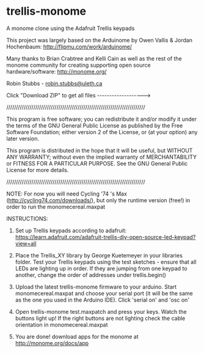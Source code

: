 trellis-monome
==============

A monome clone using the Adafruit Trellis keypads

This project was largely based on the Arduinome by Owen Vallis & 
Jordan Hochenbaum: http://flipmu.com/work/arduinome/

Many thanks to Brian Crabtree and Kelli Cain as well as the rest of the monome community for creating supporting open source hardware/software: http://monome.org/


Robin Stubbs - robin.stubbs@uleth.ca

Click "Download ZIP" to get all files ------------------->

////////////////////////////////////////////////////////////////////////

This program is free software; you can redistribute it and/or modify it under the terms of the GNU General Public License as published by the Free Software Foundation; either version 2 of the License, or (at your option) any later version.

This program is distributed in the hope that it will be useful, but WITHOUT ANY WARRANTY; without even the implied warranty of MERCHANTABILITY or FITNESS FOR A PARTICULAR PURPOSE.  See the GNU General Public License for more details.

////////////////////////////////////////////////////////////////////////

NOTE: For now you will need Cycling '74 's Max (http://cycling74.com/downloads/), but only the runtime version (free!) in order to run the monomecereal.maxpat

INSTRUCTIONS:

1. Set up Trellis keypads according to adafruit: https://learn.adafruit.com/adafruit-trellis-diy-open-source-led-keypad?view=all

2. Place the Trellis_XY library by George Kuetemeyer in your libraries folder. Test your Trellis keypads using the test sketches - ensure that all LEDs are lighting up in order. If they are jumping from one keypad to another, change the order of addresses under trellis.begin()

3. Upload the latest trellis-monome firmware to your arduino. Start monomecereal.maxpat and choose your serial port (it will be the same as the one you used in the Arduino IDE). Click 'serial on' and 'osc on'

4. Open trellis-monome test.maxpatch and press your keys. Watch the buttons light up! If the right buttons are not lighting check the cable orientation in monomecereal.maxpat

5. You are done! download apps for the monome at http://monome.org/docs/app 
